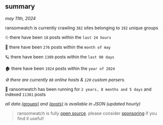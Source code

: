 
## summary
_may 11th, 2024_

ransomwatch is currently crawling `382` sites belonging to `192` unique groups

⏲ there have been `18` posts within the `last 24 hours`

🦈 there have been `276` posts within the `month of may`

🪐 there have been `1389` posts within the `last 90 days`

🏚 there have been `1924` posts within the `year of 2024`

_⚙️ there are currently `88` online hosts & `120` custom parsers._

🦕 ransomwatch has been running for `2 years, 8 months and 5 days` and indexed `11381` posts

_all data  [(groups)](http://ransomwhat.telemetry.ltd/groups) and [(posts)](http://ransomwhat.telemetry.ltd/posts) is available in JSON (updated hourly)_

> ransomwatch is fully [open source](https://github.com/joshhighet/ransomwatch#ransomwatch--). please consider [sponsoring](https://github.com/sponsors/joshhighet) if you find it useful!
